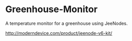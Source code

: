 Greenhouse-Monitor
==================

A temperature monitor for a greenhouse using JeeNodes.

http://moderndevice.com/product/jeenode-v6-kit/
